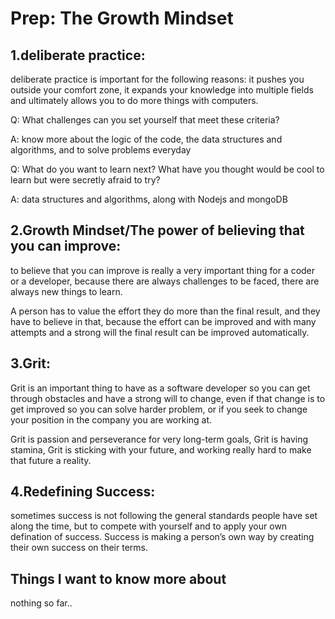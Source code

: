 # Prep: The Growth Mindset

## 1.deliberate practice:

deliberate practice is important for the following reasons: it pushes you outside your comfort zone, it expands your knowledge into multiple fields and ultimately allows you to do more things with computers.

Q: What challenges can you set yourself that meet these criteria?

A: know more about the logic of the code, the data structures and algorithms, and to solve problems everyday 


Q: What do you want to learn next? What have you thought would be cool to learn but were secretly afraid to try?

A: data structures and algorithms, along with Nodejs and mongoDB 

## 2.Growth Mindset/The power of believing that you can improve:

to believe that you can improve is really a very important thing for a coder or a developer, because there are always challenges to be faced, there are always new things to learn.

A person has to value the effort they do more than the final result, and they have to believe in that, because the effort can be improved and with many attempts and a strong will the final result can be improved automatically.

## 3.Grit:

Grit is an important thing to have as a software developer so you can get through obstacles and have a strong will to change, even if that change is to get improved so you can solve harder problem, or if you seek to change your position in the company you are working at.

Grit is passion and perseverance for very long-term goals, Grit is having stamina, Grit is sticking with your future, and working really hard to make that future a reality.

## 4.Redefining Success:

sometimes success is not following the general standards people have set along the time, but to compete with yourself and to apply your own defination of success.
Success is making a person’s own way by creating their own success on their terms.

## Things I want to know more about
nothing so far..